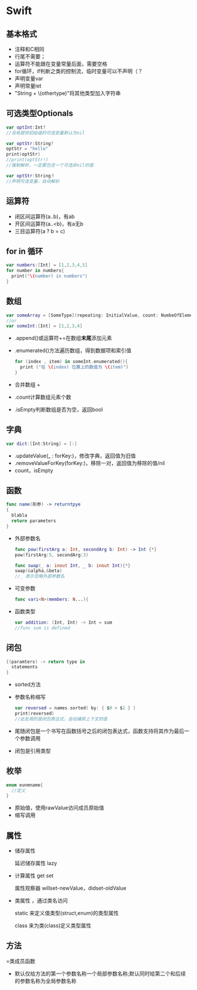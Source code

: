 # Swift

## 基本格式
* 注释和C相同
* 行尾不需要；
* 运算符不能跟在变量常量后面，需要空格
* for循环，if判断之类的控制流，临时变量可以不声明（？
* 声明变量var
* 声明常量let
* "String + \\(othertype)"将其他类型加入字符串

## 可选类型Optionals

```swift
var optInt:Int? 
//没有提供初始值的可选变量默认为nil
```

```swift
var optStr:String?
optStr = "hello"
print(optStr)
//print(optStr!)
//强制解析，一定要包含一个可选非nil的值
```

```swift
var optStr:String！
//声明可选变量，自动解析
```

## 运算符

* 闭区间运算符(a..b)，有ab
* 开区间运算符(a..<b)，有a无b
* 三目运算符(a ? b = c)

## for in 循环

```swift
var numbers:[Int] = [1,2,3,4,5]
for number in numbers{
  print("\(number) in numbers")
}
```

## 数组

```swift
var someArray = [SomeType](repeating: InitialValue, count: NumbeOfElements)
//or
var someInt:[Int] = [1,2,3,4]
```

* .append()或运算符+=在数组**末尾**添加元素

* .enumerated()方法遍历数组，得到数据项和索引值

  ```swift
  for (index , item) in someInt.enumerated(){
    print ("在 \(index) 位置上的数值为 \(item)")
  }
  ```

* 合并数组 +

* .count计算数组元素个数

* .isEmpty判断数组是否为空，返回bool

## 字典

```swift
var dict:[Int:String] = [:]
```

* .updateValue(_ : forKey:)，修改字典，返回值为旧值
* .removeValueForKey(forKey:)，移除一对，返回值为移除的值/nil
* count，isEmpty

## 函数

```swift
func name(形参) -> returntpye
{
  blabla
  return parameters
}
```

* 外部参数名

  ```swift
  func pow(firstArg a: Int, secondArg b: Int) -> Int {*}
  pow(firstArg:5, secondArg:3)
  
  func swap(_ a: inout Int, _ b: inout Int){*}
  swap(&alpha,&beta)
  //_ 表示忽略外部参数名
  ```

  

* 可变参数

  ```swift
  func vari<N>(members: N...){
  ```

* 函数类型

  ```swift
  var addition: (Int, Int) -> Int = sum
  //func sum is defined
  ```

  

## 闭包

```swift
{(paramters) -> return type in 
  statements
}
```

* sorted方法

* 参数名称缩写

  ```swift
  var reversed = names.sorted( by: { $0 > $1 } )
  print(reversed)
  //此处用的是闭包表达式，自动捕获上下文的值
  ```

* 尾随闭包是一个书写在函数括号之后的闭包表达式，函数支持将其作为最后一个参数调用

* 闭包是引用类型

## 枚举

```swift
enum eunmname{
  //定义
}
```

* 原始值，使用rawValue访问成员原始值
* 缩写调用

## 属性

* 储存属性

  延迟储存属性 lazy

* 计算属性 get set

  属性观察器 willset-newValue，didset-oldValue

* 类属性 ，通过类名访问

  static 来定义值类型(struct,enum)的类型属性

  class 来为类(class)定义类型属性

## 方法

=类成员函数

* 默认仅给方法的第一个参数名称一个局部参数名称;默认同时给第二个和后续的参数名称为全局参数名称




